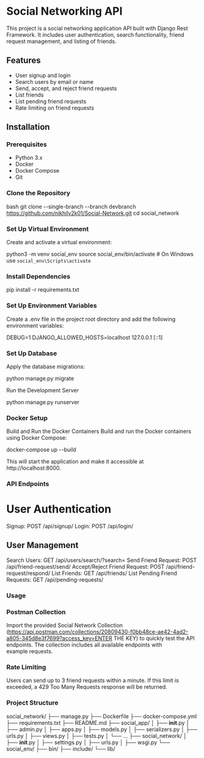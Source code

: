 # Social Networking API

This project is a social networking application API built with Django Rest Framework. It includes user authentication, search functionality, friend request management, and listing of friends.

## Features

- User signup and login
- Search users by email or name
- Send, accept, and reject friend requests
- List friends
- List pending friend requests
- Rate limiting on friend requests

## Installation

### Prerequisites

- Python 3.x
- Docker
- Docker Compose
- Git

### Clone the Repository

bash
git clone --single-branch --branch devbranch https://github.com/nikhilv2k01/Social-Network.git
cd social_network



### Set Up Virtual Environment
Create and activate a virtual environment:

python3 -m venv social_env
source social_env/bin/activate  # On Windows use `social_env\Scripts\activate`

### Install Dependencies

pip install -r requirements.txt

### Set Up Environment Variables
Create a .env file in the project root directory and add the following environment variables:

DEBUG=1
DJANGO_ALLOWED_HOSTS=localhost 127.0.0.1 [::1]



### Set Up Database
Apply the database migrations:

python manage.py migrate

Run the Development Server

python manage.py runserver


### Docker Setup
Build and Run the Docker Containers
Build and run the Docker containers using Docker Compose:

docker-compose up --build

This will start the application and make it accessible at http://localhost:8000.


### API Endpoints
# User Authentication
Signup: POST /api/signup/
Login: POST /api/login/
## User Management
Search Users: GET /api/users/search/?search=<keyword>
Send Friend Request: POST /api/friend-request/send/
Accept/Reject Friend Request: POST /api/friend-request/respond/
List Friends: GET /api/friends/
List Pending Friend Requests: GET /api/pending-requests/

### Usage
### Postman Collection

Import the provided Social Network Collection (https://api.postman.com/collections/20809430-f0bb48ce-ae42-4ad2-a805-345d8e3f7699?access_key=ENTER THE KEY) to quickly test the API endpoints. The collection includes all available endpoints with example requests.

### Rate Limiting
Users can send up to 3 friend requests within a minute. If this limit is exceeded, a 429 Too Many Requests response will be returned.


### Project Structure

social_network/
├── manage.py
├── Dockerfile
├── docker-compose.yml
├── requirements.txt
├── README.md
├── social_app/
│   ├── __init__.py
│   ├── admin.py
│   ├── apps.py
│   ├── models.py
│   ├── serializers.py
│   ├── urls.py
│   ├── views.py
│   ├── tests.py
│   └── ...
├── social_network/
│   ├── __init__.py
│   ├── settings.py
│   ├── urls.py
│   ├── wsgi.py
└── social_env/
    ├── bin/
    ├── include/
    └── lib/
